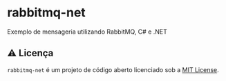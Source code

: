 # rabbitmq-net
Exemplo de mensageria utilizando RabbitMQ, C# e .NET

## ⚠️ Licença
`rabbitmq-net` é um projeto de código aberto licenciado sob a [MIT License](./LICENSE).